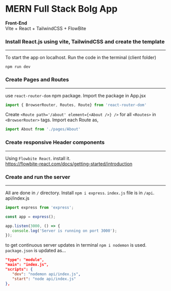 # MERN Full Stack Bolg App

**Front-End**<br>
Vite + React + TailwindCSS + FlowBite

<h3>Install React.js using vite, TailwindCSS and create the template</h3> <hr>

To start the app on localhost. Run the code in the terminal (client folder)
```
npm run dev
```

<h3>Create Pages and Routes </h3> <hr>

use ``` react-router-dom ``` npm package.
Import the package in App.jsx
```jsx
import { BrowserRouter, Routes, Route} from 'react-router-dom'
```
Create `<Route path='/about' element={<About />} />` for all `<Routes>` in `<BrowserRouter>` tags. Import each Route as,
```jsx
import About from './pages/About'
```

<h3>Create responsive Header components</h3> <hr>

Using `Flowbite React`. install it. <br>
https://flowbite-react.com/docs/getting-started/introduction

<h3>Create and run the server</h3> <hr>

All are done in `/` directory. Install `npm i express`. `index.js` file is in `/api`.
<br>
api/index.js

```js
import express from 'express';

const app = express();

app.listen(3000, () => {
   console.log('Server is running on port 3000');
});
```

to get continuous server updates in terminal `npm i nodemon` is used.
`package.json` is updated as...

```json
"type": "module",
"main": "index.js",
"scripts": {
   "dev": "nodemon api/index.js",
   "start": "node api/index.js"
},
```
